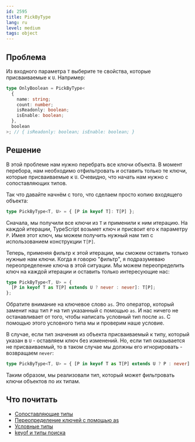 ```yaml
---
id: 2595
title: PickByType
lang: ru
level: medium
tags: object
---
```


## Проблема

Из входного параметра `T` выберите те свойства, которые присваиваемые к `U`.
Например:

```typescript
type OnlyBoolean = PickByType<
  {
    name: string;
    count: number;
    isReadonly: boolean;
    isEnable: boolean;
  },
  boolean
>; // { isReadonly: boolean; isEnable: boolean; }
```

## Решение

В этой проблеме нам нужно перебрать все ключи объекта.
В момент перебора, нам необходимо отфильтровать и оставить только те ключи, которые присваиваемые к `U`.
Очевидно, что начать нам нужно с сопоставляющих типов.

Так что давайте начнём с того, что сделаем просто копию входящего объекта:

```typescript
type PickByType<T, U> = { [P in keyof T]: T[P] };
```

Сначала, мы получили все ключи из `T` и применили к ним итерацию.
На каждой итерации, TypeScript возьмет ключ и присвоит его к параметру `P`.
Имея этот ключ, мы можем получить нужный нам тип с использованием конструкции `T[P]`.

Теперь, применяя фильтр к этой итерации, мы сможем оставить только нужные нам ключи.
Когда я говорю "фильтр", я подразумеваю переопределение ключа в этой ситуации.
Мы можем переопределить ключ на каждой итерации и оставить только интересующие нас:

```typescript
type PickByType<T, U> = {
  [P in keyof T as T[P] extends U ? never : never]: T[P];
};
```

Обратите внимание на ключевое слово `as`.
Это оператор, который заменит наш тип `P` на тип указанный с помощью `as`.
И нас ничего не останавливает от того, чтобы написать условный тип после `as`.
С помощью этого условного типа мы и проверим наше условие.

В случае, если тип значения из объекта присваиваемый к типу, который указан в `U` - оставляем ключ без изменений.
Но, если тип оказывается не присваиваемый, то в таком случае мы должны его игнорировать - возвращаем `never`:

```typescript
type PickByType<T, U> = { [P in keyof T as T[P] extends U ? P : never]: T[P] };
```

Таким образом, мы реализовали тип, который может фильтровать ключи объектов по их типам.

## Что почитать

- [Сопоставляющие типы](https://www.typescriptlang.org/docs/handbook/2/mapped-types.html)
- [Переопределение ключей с помощью as](https://www.typescriptlang.org/docs/handbook/2/mapped-types.html#key-remapping-via-as)
- [Условные типы](https://www.typescriptlang.org/docs/handbook/2/conditional-types.html)
- [keyof и типы поиска](https://www.typescriptlang.org/docs/handbook/release-notes/typescript-2-1.html#keyof-and-lookup-types)
